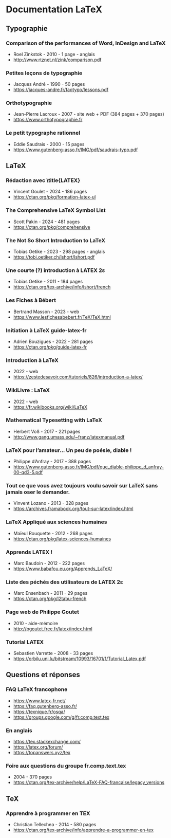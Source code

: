 # Documentation LaTeX
## Typographie
### Comparison of the performances of Word, InDesign and LaTeX
- Roel Zinkstok - 2010 - 1 page - anglais
- http://www.rtznet.nl/zink/comparison.pdf
### Petites leçons de typographie
- Jacques André - 1990 - 50 pages
- https://jacques-andre.fr/faqtypo/lessons.pdf
### Orthotypographie
- Jean-Pierre Lacroux - 2007 - site web + PDF (384 pages + 370 pages)
- https://www.orthotypographie.fr
### Le petit typographe rationnel
- Eddie Saudrais - 2000 - 15 pages
- https://www.gutenberg-asso.fr/IMG/pdf/saudrais-typo.pdf
## LaTeX
### Rédaction avec \title{LATEX}
- Vincent Goulet - 2024 - 186 pages
- https://ctan.org/pkg/formation-latex-ul
### The Comprehensive LaTeX Symbol List
- Scott Pakin - 2024 - 481 pages
- https://ctan.org/pkg/comprehensive
### The Not So Short Introduction to LaTeX
- Tobias Oetike - 2023 - 298 pages - anglais
- https://tobi.oetiker.ch/lshort/lshort.pdf
### Une courte (?) introduction à LATEX 2ε
- Tobias Oetike - 2011 - 184 pages
- https://ctan.org/tex-archive/info/lshort/french
### Les Fiches à Bébert
- Bertrand Masson - 2023 - web
- https://www.lesfichesabebert.fr/TeX/TeX.html
### Initiation à LaTeX guide-latex-fr
- Adrien Bouzigues - 2022 - 281 pages
- https://ctan.org/pkg/guide-latex-fr
###  Introduction à LaTeX 
- 2022 - web
- https://zestedesavoir.com/tutoriels/826/introduction-a-latex/
### WikiLivre : LaTeX
- 2022 - web
- https://fr.wikibooks.org/wiki/LaTeX
### Mathematical Typesetting with LaTeX
- Herbert Voß - 2017 - 221 pages
- http://www.gang.umass.edu/~franz/latexmanual.pdf
### LaTeX pour l’amateur... Un peu de poésie, diable !
- Philippe d’Anfray - 2017 - 388 pages
- https://www.gutenberg-asso.fr/IMG/pdf/que_diable-philippe_d_anfray-00-qd3-5.pdf
### Tout ce que vous avez toujours voulu savoir sur LaTeX sans jamais oser le demander.
- Vinvent Lozano - 2013 - 328 pages
- https://archives.framabook.org/tout-sur-latex/index.html
### LaTeX Appliqué aux sciences humaines
- Maïeul Rouquette - 2012 - 268 pages
- https://ctan.org/pkg/latex-sciences-humaines
### Apprends LATEX !
- Marc Baudoin - 2012 - 222 pages
- https://www.babafou.eu.org/Apprends_LaTeX/
### Liste des péchés des utilisateurs de LATEX 2ε
- Marc Ensenbach - 2011 - 29 pages
- https://ctan.org/pkg/l2tabu-french
### Page web de Philippe Goutet
- 2010 - aide-mémoire
- http://pgoutet.free.fr/latex/index.html
### Tutorial LATEX
- Sebastien Varrette - 2008 - 33 pages
- https://orbilu.uni.lu/bitstream/10993/16701/1/Tutorial_Latex.pdf
## Questions et réponses
### FAQ LaTeX francophone
- https://www.latex-fr.net/
- https://faq.gutenberg-asso.fr/
- https://texnique.fr/osqa/
- https://groups.google.com/g/fr.comp.text.tex
### En anglais
- https://tex.stackexchange.com/
- https://latex.org/forum/
- https://topanswers.xyz/tex
### Foire aux questions du groupe fr.comp.text.tex
- 2004 - 370 pages
- https://ctan.org/tex-archive/help/LaTeX-FAQ-francaise/legacy_versions
## TeX
### Apprendre à programmer en TEX
- Christian Tellechea - 2014 - 580 pages
- https://ctan.org/tex-archive/info/apprendre-a-programmer-en-tex
